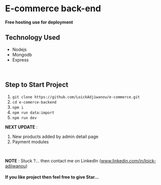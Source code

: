 # E-commerce back-end

**Free hosting use for deployment**


 ## Technology Used   
 - Nodejs
 - Mongodb
 - Express

<br />

 ## Step to Start Project
 
 1. `git clone https://github.com/LoickAdjiwanou/e-commerce.git`
 2. `cd e-comerce-backend`
 3. `npm i`
 4. `npm run data:import`
 5. `npm run dev`

**NEXT UPDATE** : 
1. New products added by admin detail page
2. Payment modules

<br />

**NOTE** : Stuck ?... then contact me on LinkedIn (www.linkedin.com/in/loick-adjiwanou)

#### If you like project then feel free to give Star...
